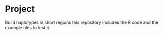 # Project
Build haplotypes in short regions
this repository includes the R code and the example files to test it.
